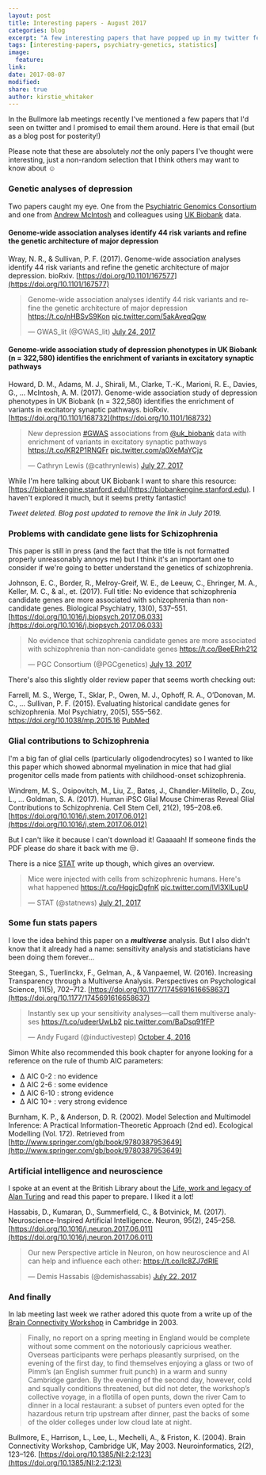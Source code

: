 ```yaml
---
layout: post
title: Interesting papers - August 2017
categories: blog
excerpt: "A few interesting papers that have popped up in my twitter feed recently"
tags: [interesting-papers, psychiatry-genetics, statistics]
image:
  feature:
link:
date: 2017-08-07
modified:
share: true
author: kirstie_whitaker
---
```


In the Bullmore lab meetings recently I've mentioned a few papers that I'd seen on twitter and I promised to email them around. Here is that email (but as a blog post for posterity!)

Please note that these are absolutely *not* the only papers I've thought were interesting, just a non-random selection that I think others may want to know about ☺️

### Genetic analyses of depression

Two papers caught my eye. One from the [Psychiatric Genomics Consortium](https://www.med.unc.edu/pgc) and one from [Andrew McIntosh](https://twitter.com/mcintosh2001) and colleagues using [UK Biobank](http://www.ukbiobank.ac.uk/) data.

#### Genome-wide association analyses identify 44 risk variants and refine the genetic architecture of major depression

Wray, N. R., & Sullivan, P. F. (2017). Genome-wide association analyses identify 44 risk variants and refine the genetic architecture of major depression. bioRxiv. [https://doi.org/10.1101/167577](https://doi.org/10.1101/167577)

<blockquote class="twitter-tweet" data-lang="en"><p lang="en" dir="ltr">Genome-wide association analyses identify 44 risk variants and refine the genetic architecture of major depression <a href="https://t.co/nHBSvS9Kon">https://t.co/nHBSvS9Kon</a> <a href="https://t.co/5akAveqQgw">pic.twitter.com/5akAveqQgw</a></p>&mdash; GWAS_lit (@GWAS_lit) <a href="https://twitter.com/GWAS_lit/status/889472735486894081">July 24, 2017</a></blockquote>
<script async src="//platform.twitter.com/widgets.js" charset="utf-8"></script>

#### Genome-wide association study of depression phenotypes in UK Biobank (n = 322,580) identifies the enrichment of variants in excitatory synaptic pathways

Howard, D. M., Adams, M. J., Shirali, M., Clarke, T.-K., Marioni, R. E., Davies, G., … McIntosh, A. M. (2017). Genome-wide association study of depression phenotypes in UK Biobank (n = 322,580) identifies the enrichment of variants in excitatory synaptic pathways. bioRxiv. [https://doi.org/10.1101/168732](https://doi.org/10.1101/168732)

<blockquote class="twitter-tweet" data-lang="en"><p lang="en" dir="ltr">New depression <a href="https://twitter.com/hashtag/GWAS?src=hash">#GWAS</a> associations from <a href="https://twitter.com/uk_biobank">@uk_biobank</a> data with enrichment of variants in excitatory synaptic pathways <a href="https://t.co/KR2P1RNQFr">https://t.co/KR2P1RNQFr</a> <a href="https://t.co/a0XeMaYCjz">pic.twitter.com/a0XeMaYCjz</a></p>&mdash; Cathryn Lewis (@cathrynlewis) <a href="https://twitter.com/cathrynlewis/status/890492323574034432">July 27, 2017</a></blockquote>
<script async src="//platform.twitter.com/widgets.js" charset="utf-8"></script>

While I'm here talking about UK Biobank I want to share this resource: [https://biobankengine.stanford.edu](https://biobankengine.stanford.edu). I haven't explored it much, but it seems pretty fantastic!

*Tweet deleted.*
*Blog post updated to remove the link in July 2019.*

### Problems with candidate gene lists for Schizophrenia

This paper is still in press (and the fact that the title is not formatted properly unreasonably annoys me) but I think it's an important one to consider if we're going to better understand the genetics of schizophrenia.

Johnson, E. C., Border, R., Melroy-Greif, W. E., de Leeuw, C., Ehringer, M. A., Keller, M. C., & al., et. (2017). Full title: No evidence that schizophrenia candidate genes are more associated with schizophrenia than non-candidate genes. Biological Psychiatry, 13(0), 537–551. [https://doi.org/10.1016/j.biopsych.2017.06.033](https://doi.org/10.1016/j.biopsych.2017.06.033)

<blockquote class="twitter-tweet" data-lang="en"><p lang="en" dir="ltr">No evidence that schizophrenia candidate genes are more associated with schizophrenia than non-candidate genes <a href="https://t.co/BeeERrh212">https://t.co/BeeERrh212</a></p>&mdash; PGC Consortium (@PGCgenetics) <a href="https://twitter.com/PGCgenetics/status/885438653987782656">July 13, 2017</a></blockquote>
<script async src="//platform.twitter.com/widgets.js" charset="utf-8"></script>

There's also this slightly older review paper that seems worth checking out:

Farrell, M. S., Werge, T., Sklar, P., Owen, M. J., Ophoff, R. A., O’Donovan, M. C., … Sullivan, P. F. (2015). Evaluating historical candidate genes for schizophrenia. Mol Psychiatry, 20(5), 555–562. https://doi.org/10.1038/mp.2015.16 [PubMed](https://www.ncbi.nlm.nih.gov/pubmed/25754081)

### Glial contributions to Schizophrenia

I'm a big fan of glial cells (particularly oligodendrocytes) so I wanted to like this paper which showed abnormal myelination in mice that had glial progenitor cells made from patients with childhood-onset schizophrenia.

Windrem, M. S., Osipovitch, M., Liu, Z., Bates, J., Chandler-Militello, D., Zou, L., … Goldman, S. A. (2017). Human iPSC Glial Mouse Chimeras Reveal Glial Contributions to Schizophrenia. Cell Stem Cell, 21(2), 195–208.e6. [https://doi.org/10.1016/j.stem.2017.06.012](https://doi.org/10.1016/j.stem.2017.06.012)

But I can't like it because I can't download it! Gaaaaah! If someone finds the PDF please do share it back with me 😒.

There is a nice [STAT](https://www.statnews.com/2017/07/20/schizophrenia-chimeras/) write up though, which gives an overview.

<blockquote class="twitter-tweet" data-lang="en"><p lang="en" dir="ltr">Mice were injected with cells from schizophrenic humans. Here&#39;s what happened <a href="https://t.co/HqgjcDgfnK">https://t.co/HqgjcDgfnK</a> <a href="https://t.co/lVl3XILupU">pic.twitter.com/lVl3XILupU</a></p>&mdash; STAT (@statnews) <a href="https://twitter.com/statnews/status/888247229747572739">July 21, 2017</a></blockquote>
<script async src="//platform.twitter.com/widgets.js" charset="utf-8"></script>

### Some fun stats papers

I love the idea behind this paper on a ***multiverse*** analysis. But I also didn't know that it already had a name: sensitivity analysis and statisticians have been doing them forever...

Steegan, S., Tuerlinckx, F., Gelman, A., & Vanpaemel, W. (2016). Increasing Transparency through a Multiverse Analysis. Perspectives on Psychological Science, 11(5), 702–712. [https://doi.org/10.1177/1745691616658637](https://doi.org/10.1177/1745691616658637)

<blockquote class="twitter-tweet" data-lang="en"><p lang="en" dir="ltr">Instantly sex up your sensitivity analyses—call them multiverse analyses <a href="https://t.co/udeerUwLb2">https://t.co/udeerUwLb2</a> <a href="https://t.co/BaDsq91fFP">pic.twitter.com/BaDsq91fFP</a></p>&mdash; Andy Fugard (@inductivestep) <a href="https://twitter.com/inductivestep/status/783190955360972800">October 4, 2016</a></blockquote>
<script async src="//platform.twitter.com/widgets.js" charset="utf-8"></script>

Simon White also recommended this book chapter for anyone looking for a reference on the rule of thumb AIC parameters:

* Δ AIC 0-2 : no evidence
* Δ AIC 2-6 : some evidence
* Δ AIC 6-10 : strong evidence
* Δ AIC 10+ : very strong evidence

Burnham, K. P., & Anderson, D. R. (2002). Model Selection and Multimodel Inference: A Practical Information-Theoretic Approach (2nd ed). Ecological Modelling (Vol. 172). Retrieved from [http://www.springer.com/gb/book/9780387953649](http://www.springer.com/gb/book/9780387953649)

### Artificial intelligence and neuroscience

I spoke at an event at the British Library about the [Life, work and legacy of Alan Turing](https://www.bl.uk/events/alan-turing-life-work-legacy) and read this paper to prepare. I liked it a lot!

Hassabis, D., Kumaran, D., Summerfield, C., & Botvinick, M. (2017). Neuroscience-Inspired Artificial Intelligence. Neuron, 95(2), 245–258. [https://doi.org/10.1016/j.neuron.2017.06.011](https://doi.org/10.1016/j.neuron.2017.06.011)

<blockquote class="twitter-tweet" data-lang="en"><p lang="en" dir="ltr">Our new Perspective article in Neuron, on how neuroscience and AI can help and influence each other: <a href="https://t.co/Ic8ZJ7dRlE">https://t.co/Ic8ZJ7dRlE</a></p>&mdash; Demis Hassabis (@demishassabis) <a href="https://twitter.com/demishassabis/status/888574077346230272">July 22, 2017</a></blockquote>
<script async src="//platform.twitter.com/widgets.js" charset="utf-8"></script>


### And finally

In lab meeting last week we rather adored this quote from a write up of the [Brain Connectivity Workshop](http://brain-connectivity-workshop.org/) in Cambridge in 2003.

> Finally, no report on a spring meeting in England would be complete without some comment on the notoriously capricious weather. Overseas participants were perhaps pleasantly surprised, on the evening of the first day, to find themselves enjoying a glass or two of Pimm’s (an English summer fruit punch) in a warm and sunny Cambridge garden. By the evening of the second day, however, cold and squally conditions threatened, but did not deter, the workshop’s collective voyage, in a flotilla of open punts, down the river Cam to dinner in a local restaurant: a subset of punters even opted for the hazardous return trip upstream after dinner, past the backs of some of the older colleges under low cloud late at night.

Bullmore, E., Harrison, L., Lee, L., Mechelli, A., & Friston, K. (2004). Brain Connectivity Workshop, Cambridge UK, May 2003. Neuroinformatics, 2(2), 123–126. [https://doi.org/10.1385/NI:2:2:123](https://doi.org/10.1385/NI:2:2:123)
